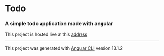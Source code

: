 # Todo

### A simple todo application made with angular

This project is hosted live at this [address](https://todo-beta-nine.vercel.app/)

---

This project was generated with [Angular CLI](https://github.com/angular/angular-cli) version 13.1.2.
